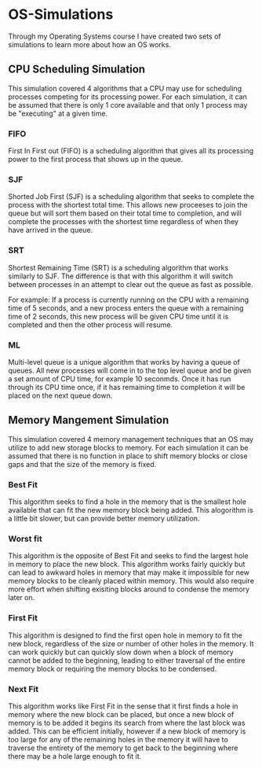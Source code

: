 # OS-Simulations
Through my Operating Systems course I have created two sets of simulations to learn more about how an OS works.

## CPU Scheduling Simulation
This simulation covered 4 algorithms that a CPU may use for scheduling processes competing for its processing power.
For each simulation, it can be assumed that there is only 1 core available and that only 1 process may be "executing" at a given time.

### FIFO
First In First out (FIFO) is a scheduling algorithm that gives all its processing power to the first process that shows up in the queue. 

### SJF
Shorted Job First (SJF) is a scheduling algorithm that seeks to complete the process with the shortest total time. This allows new proceeses to join the queue but will sort them based on their total time to completion, and will complete the processes with the shortest time regardless of when they have arrived in the queue.

### SRT
Shortest Remaining Time (SRT) is a scheduling algorithm that works similarly to SJF. The difference is that with this algorithm it will switch between processes in an attempt to clear out the queue as fast as possible.

For example:
If a process is currently running on the CPU with a remaining time of 5 seconds, and a new process enters the queue with a remaining time of 2 seconds, this new process will be given CPU time until it is completed and then the other process will resume.

### ML
Multi-level queue is a unique algorithm that works by having a queue of queues. All new processes will come in to the top level queue and be given a set amount of CPU time, for example 10 seconmds. Once it has run through its CPU time once, if it has remaining time to completion it will be placed on the next queue down.


## Memory Mangement Simulation
This simulation covered 4 memory management techniques that an OS may utilize to add new storage blocks to memory.
For each simulation it can be assumed that there is no function in place to shift memory blocks or close gaps and that the size of the memory is fixed.

### Best Fit
This algorithm seeks to find a hole in the memory that is the smallest hole available that can fit the new memory block being added. This alogorithm is a little bit slower, but can provide better memory utilization.

### Worst fit
This algorithm is the opposite of Best Fit and seeks to find the largest hole in memory to place the new block. This algorithm works fairly quickly but can lead to awkward holes in memory that may make it impossible for new memory blocks to be cleanly placed within memory. This would also require more effort when shifting exisiting blocks around to condense the memory later on.

### First Fit
This algorithm is designed to find the first open hole in memory to fit the new block, regardless of the size or number of other holes in the memory. It can work quickly but can quickly slow down when a block of memory cannot be added to the beginning, leading to either traversal of the entire memory block or requiring the memory blocks to be condensed.

### Next Fit
This algorithm works like First Fit in the sense that it first finds a hole in memory where the new block can be placed, but once a new block of memory is to be added it begins its search from where the last block was added. This can be efficient initially, however if a new block of memory is too large for any of the remaining holes in the memory it will have to traverse the entirety of the memory to get back to the beginning where there may be a hole large enough to fit it.

